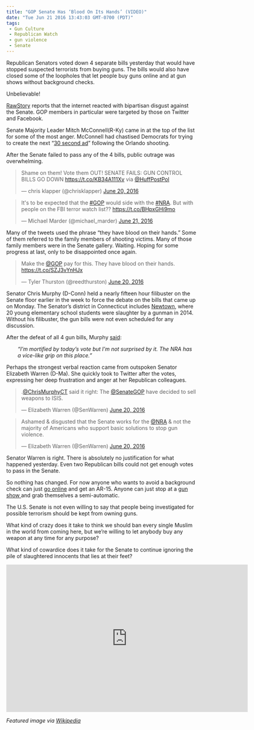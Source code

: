 ```yaml
---
title: "GOP Senate Has ‘Blood On Its Hands’ (VIDEO)"
date: "Tue Jun 21 2016 13:43:03 GMT-0700 (PDT)"
tags: 
 - Gun Culture
 - Republican Watch
 - gun violence
 - Senate
---
```

<p><!-- Quick Adsense WordPress Plugin: http://quicksense.net/ --></p><p><!-- Quick Adsense WordPress Plugin: http://quicksense.net/ --></p><p>Republican Senators voted down&#xA0;4 separate bills yesterday that would have stopped suspected terrorists from buying&#xA0;guns. The bills would also have closed some of the loopholes that let people buy guns online and at gun shows without background checks.</p><p>Unbelievable!</p><p><a href="http://www.rawstory.com/2016/06/their-blood-is-on-your-hands-senate-gop-incites-disgust-online-for-blocking-gun-bills-after-orlando/" onclick="__gaTracker(&apos;send&apos;, &apos;event&apos;, &apos;outbound-article&apos;, &apos;http://www.rawstory.com/2016/06/their-blood-is-on-your-hands-senate-gop-incites-disgust-online-for-blocking-gun-bills-after-orlando/&apos;, &apos;RawStory&apos;);">RawStory</a> reports that the internet reacted with bipartisan disgust&#xA0;against the Senate. GOP members in particular were targeted by those on Twitter and Facebook.</p><p>Senate Majority Leader Mitch McConnell(R-Ky) came in at the top of the list for some of the most anger. McConnell had chastised Democrats for trying to create the next &#x201C;<a href="http://www.rawstory.com/2016/06/their-blood-is-on-your-hands-senate-gop-incites-disgust-online-for-blocking-gun-bills-after-orlando/" onclick="__gaTracker(&apos;send&apos;, &apos;event&apos;, &apos;outbound-article&apos;, &apos;http://www.rawstory.com/2016/06/their-blood-is-on-your-hands-senate-gop-incites-disgust-online-for-blocking-gun-bills-after-orlando/&apos;, &apos;30 second ad&apos;);">30 second ad</a>&#x201D; following&#xA0;the Orlando shooting.</p><p>After the Senate failed to pass any of the 4 bills, public outrage was overwhelming.</p><blockquote class="twitter-tweet" data-width="500"><p lang="en" dir="ltr">Shame on them! Vote them OUT! SENATE FAILS: GUN CONTROL BILLS GO DOWN <a href="https://t.co/KB34A111Xv" onclick="__gaTracker(&apos;send&apos;, &apos;event&apos;, &apos;outbound-article&apos;, &apos;https://t.co/KB34A111Xv&apos;, &apos;https://t.co/KB34A111Xv&apos;);">https://t.co/KB34A111Xv</a> via <a href="https://twitter.com/HuffPostPol" onclick="__gaTracker(&apos;send&apos;, &apos;event&apos;, &apos;outbound-article&apos;, &apos;https://twitter.com/HuffPostPol&apos;, &apos;@HuffPostPol&apos;);">@HuffPostPol</a></p>
<p>&#x2014; chris klapper (@chrisklapper) <a href="https://twitter.com/chrisklapper/status/745042911276994560" onclick="__gaTracker(&apos;send&apos;, &apos;event&apos;, &apos;outbound-article&apos;, &apos;https://twitter.com/chrisklapper/status/745042911276994560&apos;, &apos;June 20, 2016&apos;);">June 20, 2016</a></p></blockquote><p><script async src="//platform.twitter.com/widgets.js" charset="utf-8"></script></p><blockquote class="twitter-tweet" data-width="500"><p lang="en" dir="ltr">It&apos;s to be expected that the <a href="https://twitter.com/hashtag/GOP?src=hash" onclick="__gaTracker(&apos;send&apos;, &apos;event&apos;, &apos;outbound-article&apos;, &apos;https://twitter.com/hashtag/GOP?src=hash&apos;, &apos;#GOP&apos;);">#GOP</a> would side with the <a href="https://twitter.com/hashtag/NRA?src=hash" onclick="__gaTracker(&apos;send&apos;, &apos;event&apos;, &apos;outbound-article&apos;, &apos;https://twitter.com/hashtag/NRA?src=hash&apos;, &apos;#NRA&apos;);">#NRA</a>. But with people on the FBI terror watch list?? <a href="https://t.co/BHpxGHi9mo" onclick="__gaTracker(&apos;send&apos;, &apos;event&apos;, &apos;outbound-article&apos;, &apos;https://t.co/BHpxGHi9mo&apos;, &apos;https://t.co/BHpxGHi9mo&apos;);">https://t.co/BHpxGHi9mo</a></p>
<p>&#x2014; Michael Marder (@michael_marder) <a href="https://twitter.com/michael_marder/status/745055467664211968" onclick="__gaTracker(&apos;send&apos;, &apos;event&apos;, &apos;outbound-article&apos;, &apos;https://twitter.com/michael_marder/status/745055467664211968&apos;, &apos;June 21, 2016&apos;);">June 21, 2016</a></p></blockquote><p><script async src="//platform.twitter.com/widgets.js" charset="utf-8"></script></p><p>Many of the tweets used the phrase &#x201C;they have blood on their hands.&#x201D; Some of them referred&#xA0;to the family members of shooting victims. Many of those family members were in the Senate gallery. Waiting.&#xA0;Hoping for some progress at last, only to be disappointed once again.</p><blockquote class="twitter-tweet" data-width="500"><p lang="en" dir="ltr">Make the <a href="https://twitter.com/GOP" onclick="__gaTracker(&apos;send&apos;, &apos;event&apos;, &apos;outbound-article&apos;, &apos;https://twitter.com/GOP&apos;, &apos;@GOP&apos;);">@GOP</a> pay for this. They have blood on their hands.  <a href="https://t.co/SZJ3vYnHJx" onclick="__gaTracker(&apos;send&apos;, &apos;event&apos;, &apos;outbound-article&apos;, &apos;https://t.co/SZJ3vYnHJx&apos;, &apos;https://t.co/SZJ3vYnHJx&apos;);">https://t.co/SZJ3vYnHJx</a></p>
<p>&#x2014; Tyler Thurston (@reedthurston) <a href="https://twitter.com/reedthurston/status/745035456715300864" onclick="__gaTracker(&apos;send&apos;, &apos;event&apos;, &apos;outbound-article&apos;, &apos;https://twitter.com/reedthurston/status/745035456715300864&apos;, &apos;June 20, 2016&apos;);">June 20, 2016</a></p></blockquote><p><script async src="//platform.twitter.com/widgets.js" charset="utf-8"></script></p><p>Senator Chris Murphy (D-Conn) held a nearly fifteen hour filibuster on the Senate floor earlier in the week to force the debate on the bills that came up on Monday. The Senator&#x2019;s district in Connecticut includes <a href="http://www.cnn.com/interactive/2012/12/us/sandy-hook-timeline/" onclick="__gaTracker(&apos;send&apos;, &apos;event&apos;, &apos;outbound-article&apos;, &apos;http://www.cnn.com/interactive/2012/12/us/sandy-hook-timeline/&apos;, &apos;Newtown&apos;);">Newtown</a>, where 20 young elementary school students were slaughter by a gunman in 2014. Without his filibuster, the gun bills were not even scheduled for any discussion.</p><p>After the defeat of all 4 gun bills, Murphy <a href="http://www.cnn.com/2016/06/20/politics/senate-gun-votes-congress/" onclick="__gaTracker(&apos;send&apos;, &apos;event&apos;, &apos;outbound-article&apos;, &apos;http://www.cnn.com/2016/06/20/politics/senate-gun-votes-congress/&apos;, &apos;said&apos;);">said</a>:</p><p class="p1" style="padding-left: 30px;"><em><span class="s1">&#x201C;I&#x2019;m mortified by today&#x2019;s vote but I&#x2019;m not surprised by it. The NRA has a vice-like grip on this place.&#x201D;</span></em></p><p class="p1">Perhaps the strongest verbal reaction came from outspoken Senator Elizabeth Warren (D-Ma). She quickly took to Twitter after the votes, expressing her deep frustration and anger at her Republican colleagues.</p><blockquote class="twitter-tweet" data-width="500"><p lang="en" dir="ltr">.<a href="https://twitter.com/ChrisMurphyCT" onclick="__gaTracker(&apos;send&apos;, &apos;event&apos;, &apos;outbound-article&apos;, &apos;https://twitter.com/ChrisMurphyCT&apos;, &apos;@ChrisMurphyCT&apos;);">@ChrisMurphyCT</a> said it right: The <a href="https://twitter.com/SenateGOP" onclick="__gaTracker(&apos;send&apos;, &apos;event&apos;, &apos;outbound-article&apos;, &apos;https://twitter.com/SenateGOP&apos;, &apos;@SenateGOP&apos;);">@SenateGOP</a> have decided to sell weapons to ISIS.</p>
<p>&#x2014; Elizabeth Warren (@SenWarren) <a href="https://twitter.com/SenWarren/status/745030474339323905" onclick="__gaTracker(&apos;send&apos;, &apos;event&apos;, &apos;outbound-article&apos;, &apos;https://twitter.com/SenWarren/status/745030474339323905&apos;, &apos;June 20, 2016&apos;);">June 20, 2016</a></p></blockquote><p><script async src="//platform.twitter.com/widgets.js" charset="utf-8"></script></p><blockquote class="twitter-tweet" data-width="500"><p lang="en" dir="ltr">Ashamed &amp; disgusted that the Senate works for the <a href="https://twitter.com/NRA" onclick="__gaTracker(&apos;send&apos;, &apos;event&apos;, &apos;outbound-article&apos;, &apos;https://twitter.com/NRA&apos;, &apos;@NRA&apos;);">@NRA</a> &amp; not the majority of Americans who support basic solutions to stop gun violence.</p>
<p>&#x2014; Elizabeth Warren (@SenWarren) <a href="https://twitter.com/SenWarren/status/745030142012030976" onclick="__gaTracker(&apos;send&apos;, &apos;event&apos;, &apos;outbound-article&apos;, &apos;https://twitter.com/SenWarren/status/745030142012030976&apos;, &apos;June 20, 2016&apos;);">June 20, 2016</a></p></blockquote><p><script async src="//platform.twitter.com/widgets.js" charset="utf-8"></script></p><p>Senator Warren is right. There is absolutely no justification for what happened yesterday. Even&#xA0;two Republican bills could not get enough votes to pass in the Senate.</p><p>So nothing has changed. For now anyone who wants to avoid a background check can just <a href="https://www.thetrace.org/2016/01/internet-gun-sales-background-checks/" onclick="__gaTracker(&apos;send&apos;, &apos;event&apos;, &apos;outbound-article&apos;, &apos;https://www.thetrace.org/2016/01/internet-gun-sales-background-checks/&apos;, &apos;go online&apos;);">go online</a> and get an AR-15. Anyone can just stop at a <a href="http://www.politifact.com/truth-o-meter/article/2016/jan/07/politifact-sheet-3-things-know-about-gun-show-loop/" onclick="__gaTracker(&apos;send&apos;, &apos;event&apos;, &apos;outbound-article&apos;, &apos;http://www.politifact.com/truth-o-meter/article/2016/jan/07/politifact-sheet-3-things-know-about-gun-show-loop/&apos;, &apos;gun show &apos;);">gun show </a>and grab themselves a semi-automatic.</p><p>The U.S. Senate is not even willing to say that people being investigated for possible terrorism should be kept from owning guns.</p><p>What kind of crazy does it take to think we&#xA0;should ban every single Muslim in the world from coming here, but we&#x2019;re willing to let anybody buy any weapon at any time for any purpose?</p><p>What kind of cowardice does it take for the Senate&#xA0;to continue&#xA0;ignoring the pile of slaughtered innocents that lies&#xA0;at their&#xA0;feet?</p><p><span class="embed-youtube" style="text-align:center; display: block;"><iframe class="youtube-player" type="text/html" width="640" height="390" src="http://www.youtube.com/embed/XhRV4woEKyI?version=3&amp;rel=1&amp;fs=1&amp;autohide=2&amp;showsearch=0&amp;showinfo=1&amp;iv_load_policy=1&amp;wmode=transparent" allowfullscreen="true" style="border:0;"></iframe></span></p><p><em>Featured image via <a href="https://en.wikipedia.org/wiki/United_States_Senate_chamber#/media/File:Capitol-Senate.JPG" onclick="__gaTracker(&apos;send&apos;, &apos;event&apos;, &apos;outbound-article&apos;, &apos;https://en.wikipedia.org/wiki/United_States_Senate_chamber#/media/File:Capitol-Senate.JPG&apos;, &apos;Wikipedia&apos;);">Wikipedia</a></em></p><div style="font-size:0px;height:0px;line-height:0px;margin:0;padding:0;clear:both"></div>